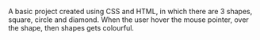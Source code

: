 A basic project created using CSS and HTML, in which there are 3 shapes, square, circle and diamond. When the user hover the mouse pointer, over the shape, then shapes gets colourful.
